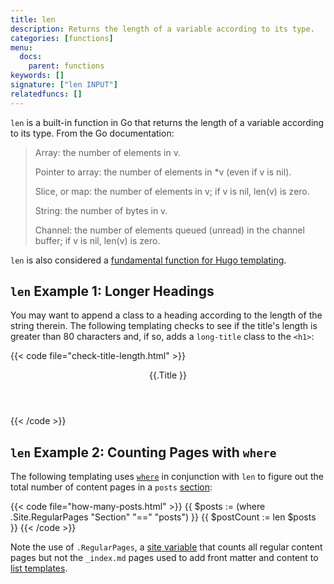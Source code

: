 ```yaml
---
title: len
description: Returns the length of a variable according to its type.
categories: [functions]
menu:
  docs:
    parent: functions
keywords: []
signature: ["len INPUT"]
relatedfuncs: []
---
```


`len` is a built-in function in Go that returns the length of a variable according to its type. From the Go documentation:

> Array: the number of elements in v.
>
> Pointer to array: the number of elements in *v (even if v is nil).
>
> Slice, or map: the number of elements in v; if v is nil, len(v) is zero.
>
> String: the number of bytes in v.
>
> Channel: the number of elements queued (unread) in the channel buffer; if v is nil, len(v) is zero.

`len` is also considered a [fundamental function for Hugo templating].

## `len` Example 1: Longer Headings

You may want to append a class to a heading according to the length of the string therein. The following templating checks to see if the title's length is greater than 80 characters and, if so, adds a `long-title` class to the `<h1>`:

{{< code file="check-title-length.html" >}}
<header>
    <h1{{ if gt (len .Title) 80 }} class="long-title"{{ end }}>{{.Title }}</h1>
</header>
{{< /code >}}

## `len` Example 2: Counting Pages with `where`

The following templating uses [`where`] in conjunction with `len` to
figure out the total number of content pages in a `posts` [section]:

{{< code file="how-many-posts.html" >}}
{{ $posts := (where .Site.RegularPages "Section" "==" "posts") }}
{{ $postCount := len $posts }}
{{< /code >}}

Note the use of `.RegularPages`, a [site variable] that counts all regular content pages but not the `_index.md` pages used to add front matter and content to [list templates].


[fundamental function for Hugo templating]: /templates/introduction/
[list templates]: /templates/lists/
[section]: /content-management/sections/
[site variable]: /variables/site/
[`where`]: /functions/where/
